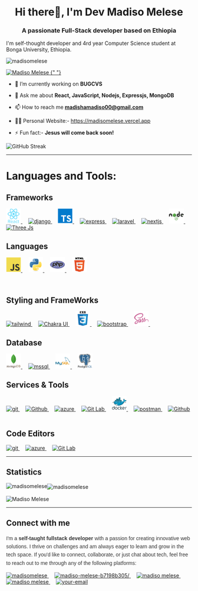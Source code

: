 <h1 align="center">Hi there👋, I'm Dev Madiso Melese</h1>
<h3 align="center">A passionate Full-Stack developer based on Ethiopia</h3>
<p>
I'm self-thought developer
and 4rd year Computer Science student at Bonga University, Ethiopia. 
<p align="left">
  <img src="https://komarev.com/ghpvc/?username=madisomelese&label=Profile%20views&color=0e75b6&style=flat" alt="madisomelese" /> 
</p>

<p align="left"> 
  <a href="https://github.com/ryo-ma/github-profile-trophy">
    <img src="https://github-profile-trophy.vercel.app/?username=MadisoMelese" alt="Madiso Melese" /> {" "}
  </a> 
</p>

- 🔭 I’m currently working on **BUGCVS**
- 💬 Ask me about **React, JavaScript, Nodejs, Expressjs, MongoDB**

- 📫 How to reach me **madishamadiso00@gmail.com**
- 👨‍💻 Personal Website:- https://madisomelese.vercel.app

- ⚡ Fun fact:- **Jesus will come back soon!**


![GitHub Streak](https://github-readme-streak-stats.herokuapp.com/?user=MadisoMelese&theme=default)
<hr />
<h1 align="left">Languages and Tools:</h1>

<h2> Frameworks </h2>
<p align="left" display="flex" flex-direction="column">
    <a href="https://reactjs.org/" target="_blank" rel="noreferrer"> 
      <img src="https://raw.githubusercontent.com/devicons/devicon/master/icons/react/react-original-wordmark.svg" alt="react" width="40" height="40"/> 
    </a>&nbsp; &nbsp; 
    <a href="https://www.djangoproject.com/" target="_blank" rel="noreferrer"> 
      <img src="https://cdn.worldvectorlogo.com/logos/django.svg" alt="django" width="40" height="40"/> 
    </a>&nbsp; &nbsp; 
    <a href="https://www.typescriptlang.org/" target="_blank" rel="noreferrer">
      <img src="https://raw.githubusercontent.com/devicons/devicon/master/icons/typescript/typescript-original.svg" alt="typescript" width="40" height="40"/> 
    </a> &nbsp; &nbsp; 
    <a href="https://expressjs.com" target="_blank" rel="noreferrer">    
      <img src="https://th.bing.com/th/id/R.08b7f631b8ae989e2b8d1bda66d3168a?rik=L5%2ftOazF7nQGAQ&riu=http%3a%2f%2fcharantechnologies.com%2fimages%2fcourses%2fexpressjs.png&ehk=i%2bBGgc8QBhKzJkExK4gz1xcOGHo5MLtoyzEllxuUiAc%3d&risl=&pid=ImgRaw&r=0" alt="express" width="40" height="40" />
    </a>&nbsp; &nbsp; 
    <a href="https://laravel.com/" target="_blank" rel="noreferrer"> 
      <img src="https://th.bing.com/th/id/OIP.s7ZEqkmVrugV-4MdcVxMaAHaHa?w=201&h=200&c=7&r=0&o=5&pid=1.7" alt="laravel" width="40" height="40"/> 
    </a> &nbsp; &nbsp;
    <a href="https://nextjs.org/" target="_blank" rel="noreferrer"> 
      <img src="https://i.pinimg.com/736x/4a/2b/e7/4a2be73b1e2efb44355436c40bf496dd.jpg" alt="nextjs" width="40" height="40"/> 
    </a> &nbsp; &nbsp; 
    <a href="https://nodejs.org" target="_blank" rel="noreferrer"> 
      <img src="https://raw.githubusercontent.com/devicons/devicon/master/icons/nodejs/nodejs-original-wordmark.svg" alt="nodejs" width="40" height="40"/> 
    </a> &nbsp; &nbsp; 
    <a href="https://nodejs.org" target="_blank" rel="noreferrer"> 
      <img src="https://th.bing.com/th?id=OIP.6s_Dkfeldg35ySmAp0tPkQHaDv&w=349&h=176&c=8&rs=1&qlt=90&o=6&pid=3.1&rm=2" alt="Three Js" width="40" height="40"/> 
    </a> 
</p>





<h2> Languages </h2>
<p align="left">
  <a href="https://developer.mozilla.org/en-US/docs/Web/JavaScript" target="_blank" rel="noreferrer"> 
      <img src="https://raw.githubusercontent.com/devicons/devicon/master/icons/javascript/javascript-original.svg" alt="javascript" width="40" height="40"/> 
  </a> &nbsp; &nbsp; 
  <a href="https://www.python.org" target="_blank" rel="noreferrer"> 
    <img src="https://raw.githubusercontent.com/devicons/devicon/master/icons/python/python-original.svg" alt="python" width="40" height="40"/> 
  </a>&nbsp; &nbsp; 
  <a href="https://www.php.net" target="_blank" rel="noreferrer"> 
    <img src="https://raw.githubusercontent.com/devicons/devicon/master/icons/php/php-original.svg" alt="php" width="40" height="40"/>
  </a> &nbsp; &nbsp; 
  <a href="https://www.w3.org/html/" target="_blank" rel="noreferrer"> 
    <img src="https://raw.githubusercontent.com/devicons/devicon/master/icons/html5/html5-original-wordmark.svg" alt="html5" width="40" height="40"/> 
  </a> 
</p>
<br />





<h2> Styling and FrameWorks </h2>
<p align="left">
  <a href="https://tailwindcss.com/" target="_blank" rel="noreferrer"> 
    <img src="https://www.vectorlogo.zone/logos/tailwindcss/tailwindcss-icon.svg" alt="tailwind" width="40" height="40"/> 
  </a>&nbsp; &nbsp; 
  <a href="https://tailwindcss.com/" target="_blank" rel="noreferrer"> 
    <img src="https://th.bing.com/th?q=Chakra+UI+React+Icon.png&w=120&h=120&c=1&rs=1&qlt=90&cb=1&pid=InlineBlock&mkt=en-WW&cc=ET&setlang=en&adlt=moderate&t=1&mw=247" alt="Chakra UI" width="40" height="40"/> 
  </a>&nbsp; &nbsp; 
    <a href="https://www.w3schools.com/css/" target="_blank" rel="noreferrer"> 
    <img src="https://raw.githubusercontent.com/devicons/devicon/master/icons/css3/css3-original-wordmark.svg" alt="css3" width="40" height="40"/> 
  </a> &nbsp; &nbsp;
  <a href="https://getbootstrap.com/" target="_blank" rel="noreferrer">
    <img src="https://th.bing.com/th/id/OIF.VcbMrPyNukuGJCGUgi5t2w?w=216&h=180&c=7&r=0&o=5&pid=1.7" alt="bootstrap" width="40" height="40" />
  </a>&nbsp; &nbsp; 

<a href="https://sass-lang.com/" target="_blank" rel="noreferrer">
    <img src="https://raw.githubusercontent.com/devicons/devicon/master/icons/sass/sass-original.svg" alt="sass" width="40" height="40" />
</a>&nbsp; &nbsp;  
</p>




<h2>Database</h2>
<p> 
  <a href="https://www.mongodb.com/" target="_blank" rel="noreferrer"> 
    <img src="https://raw.githubusercontent.com/devicons/devicon/master/icons/mongodb/mongodb-original-wordmark.svg" alt="mongodb" width="40" height="40"/> 
  </a> &nbsp; &nbsp; 
  <a href="https://www.microsoft.com/en-us/sql-server" target="_blank" rel="noreferrer"> 
    <img src="https://www.svgrepo.com/show/303229/microsoft-sql-server-logo.svg" alt="mssql" width="40" height="40"/> 
  </a>&nbsp; &nbsp; 
  <a href="https://www.mysql.com/" target="_blank" rel="noreferrer"> 
    <img src="https://raw.githubusercontent.com/devicons/devicon/master/icons/mysql/mysql-original-wordmark.svg" alt="mysql" width="40" height="40"/> 
  </a> &nbsp; &nbsp; 

  <a href="https://www.postgresql.org" target="_blank" rel="noreferrer">
    <img src="https://raw.githubusercontent.com/devicons/devicon/master/icons/postgresql/postgresql-original-wordmark.svg" alt="postgresql" width="40" height="40"/> 
  </a>
</p>


<h2>Services & Tools</h2>
<p>
  <a href="https://git-scm.com/" target="_blank" rel="noreferrer"> 
    <img src="https://www.vectorlogo.zone/logos/git-scm/git-scm-icon.svg" alt="git" width="40" height="40"/> 
  </a> &nbsp; &nbsp; 
  <a href="https://git-scm.com/" target="_blank" rel="noreferrer"> 
    <img src="https://i.pinimg.com/originals/ac/b3/51/acb3513e5a2664ba59bec11222863a40.jpg" alt="Github" width="40" height="40"/> 
  </a> &nbsp; &nbsp; 
  <a href="https://azure.microsoft.com/en-in/" target="_blank" rel="noreferrer"> 
    <img src="https://www.vectorlogo.zone/logos/microsoft_azure/microsoft_azure-icon.svg" alt="azure" width="40" height="40"/> 
  </a> &nbsp; &nbsp; 
  <a href="https://azure.microsoft.com/en-in/" target="_blank" rel="noreferrer"> 
    <img src="https://gitlab.platformq.com/assets/twitter_card-570ddb06edf56a2312253c5872489847a0f385112ddbcd71ccfa1570febab5d2.jpg" alt="Git Lab" width="40" height="40"/> 
  </a>  &nbsp; &nbsp; 
  <a href="https://www.docker.com/" target="_blank" rel="noreferrer"> 
    <img src="https://raw.githubusercontent.com/devicons/devicon/master/icons/docker/docker-original-wordmark.svg" alt="docker" width="40" height="40"/> 
  </a> &nbsp; &nbsp; 
  <a href="https://postman.com" target="_blank" rel="noreferrer"> 
    <img src="https://www.vectorlogo.zone/logos/getpostman/getpostman-icon.svg" alt="postman" width="40" height="40"/> 
  </a>&nbsp; &nbsp; 
    <a href="https://git-scm.com/" target="_blank" rel="noreferrer"> 
    <img src="https://cdns.iconmonstr.com/wp-content/releases/preview/7.3.0/240/iconmonstr-terminal-filled.png" alt="Github" width="40" height="40"/> 
  </a> &nbsp; &nbsp; 

</p>


<h2>Code Editors</h2>
<p>
  <a href="https://git-scm.com/" target="_blank" rel="noreferrer"> 
    <img src="https://th.bing.com/th/id/R.3919e5b2f737f142a45921320e666382?rik=mkXBaXp%2bAMCTcw&pid=ImgRaw&r=0" alt="git" width="40" height="40"/> 
  </a> &nbsp; &nbsp; 

  <a href="https://azure.microsoft.com/en-in/" target="_blank" rel="noreferrer"> 
    <img src="https://th.bing.com/th/id/OIP.E8NtPu3aiA3ITkN0IpvjqQHaHa?rs=1&pid=ImgDetMain" alt="azure" width="40" height="40"/> 
  </a> &nbsp; &nbsp; 
  <a href="https://azure.microsoft.com/en-in/" target="_blank" rel="noreferrer"> 
    <img src="https://th.bing.com/th/id/OIP.3zJxq7FYNoZIKkqCy7IWyQHaHw?rs=1&pid=ImgDetMain" alt="Git Lab" width="40" height="40"/> 
  </a> 

</p>

<hr />


<h2>Statistics</h2>
<p>
  <img align="left" src="https://github-readme-stats.vercel.app/api/top-langs?username=madisomelese&show_icons=true&locale=en&layout=compact" alt="madisomelese" />
</p>


<p>
  <img align="center" src="https://github-readme-stats.vercel.app/api?username=madisomelese&show_icons=true&locale=en" alt="madisomelese" />
</p>

<p>
  <img align="center" src="https://github-readme-streak-stats.herokuapp.com/?user=MadisoMelese" alt="Madiso Melese" />
</p>
<hr />

<h2 align="left">Connect with me</h2>
<p style="font-family: Arial, sans-serif; line-height: 1.6; color: #333;">
  I'm a <strong>self-taught fullstack developer</strong> with a passion for creating innovative web solutions. I thrive on challenges and am always eager to learn and grow in the tech space. If you'd like to connect, collaborate, or just chat about tech, feel free to reach out to me through any of the following platforms:
</p>
<p align="left">
  <a href="https://twitter.com/madisomelese" target="_blank">
    <img src="https://raw.githubusercontent.com/rahuldkjain/github-profile-readme-generator/master/src/images/icons/Social/twitter.svg" alt="madisomelese" height="30" width="40" />
  </a>&nbsp; &nbsp; 
  <a href="https://linkedin.com/in/madiso-melese-b7198b305/" target="_blank">
    <img src="https://raw.githubusercontent.com/rahuldkjain/github-profile-readme-generator/master/src/images/icons/Social/linked-in-alt.svg" alt="madiso-melese-b7198b305/" height="30" width="40" />
  </a>&nbsp; &nbsp; 
  <a href="https://fb.com/madiso melese" target="_blank">
    <img src="https://raw.githubusercontent.com/rahuldkjain/github-profile-readme-generator/master/src/images/icons/Social/facebook.svg" alt="madiso melese" height="30" width="40" />
  </a>&nbsp; &nbsp; 
  <a href="https://instagram.com/madiso melese" target="_blank">
    <img src="https://raw.githubusercontent.com/rahuldkjain/github-profile-readme-generator/master/src/images/icons/Social/instagram.svg" alt="madiso melese" height="30" width="40" />
  </a>&nbsp; &nbsp; 
  <a href="mailto:madishamadiso00@gmail.com" target="_blank">
    <img src="https://cdn-icons-png.flaticon.com/512/732/732200.png" alt="your-email" height="30" width="40" />
</a>
</p>



